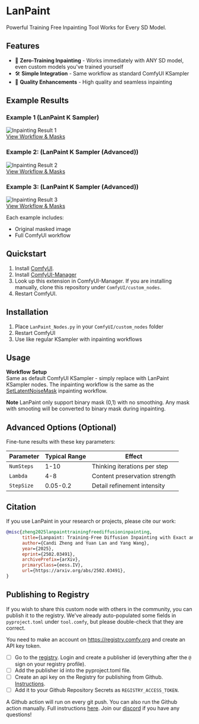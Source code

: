 # LanPaint

Powerful Training Free Inpainting Tool Works for Every SD Model.

## Features

- 🎨 **Zero-Training Inpainting** - Works immediately with ANY SD model, even custom models you've trained yourself
- 🛠️ **Simple Integration** - Same workflow as standard ComfyUI KSampler
- 🚀 **Quality Enhancements** - High quality and seamless inpainting

## Example Results

### Example 1 (LanPaint K Sampler)
![Inpainting Result 1](https://github.com/scraed/LanPaint/blob/master/examples/InpaintChara_04.jpg)  
[View Workflow & Masks](https://github.com/scraed/LanPaint/tree/master/examples/Example_1)

### Example 2: (LanPaint K Sampler (Advanced))
![Inpainting Result 2](https://github.com/scraed/LanPaint/blob/master/examples/InpaintChara_05.jpg)  
[View Workflow & Masks](https://github.com/scraed/LanPaint/tree/master/examples/Example_2)

### Example 3: (LanPaint K Sampler (Advanced))
![Inpainting Result 3](https://github.com/scraed/LanPaint/blob/master/examples/InpaintChara_06.jpg)  
[View Workflow & Masks](https://github.com/scraed/LanPaint/tree/master/examples/Example_3)

Each example includes:
- Original masked image
- Full ComfyUI workflow


## Quickstart

1. Install [ComfyUI](https://docs.comfy.org/get_started).
1. Install [ComfyUI-Manager](https://github.com/ltdrdata/ComfyUI-Manager)
1. Look up this extension in ComfyUI-Manager. If you are installing manually, clone this repository under `ComfyUI/custom_nodes`.
1. Restart ComfyUI.


## Installation

1. Place `LanPaint_Nodes.py` in your `ComfyUI/custom_nodes` folder
2. Restart ComfyUI
3. Use like regular KSampler with inpainting workflows

## Usage

**Workflow Setup**  
Same as default ComfyUI KSampler - simply replace with LanPaint KSampler nodes. The inpainting workflow is the same as the [SetLatentNoiseMask](https://comfyui-wiki.com/zh/comfyui-nodes/latent/inpaint/set-latent-noise-mask) inpainting workflow.

**Note**
LanPaint only support binary mask (0,1) with no smoothing. Any mask with smooting will be converted to binary mask during inpainting.



## Advanced Options (Optional)

Fine-tune results with these key parameters:

| Parameter | Typical Range | Effect |
|-----------|---------------|--------|
| `NumSteps` | 1-10 | Thinking iterations per step |
| `Lambda` | 4-8 | Content preservation strength |
| `StepSize` | 0.05-0.2 | Detail refinement intensity |

## Citation

If you use LanPaint in your research or projects, please cite our work:

```bibtex
@misc{zheng2025lanpainttrainingfreediffusioninpainting,
      title={Lanpaint: Training-Free Diffusion Inpainting with Exact and Fast Conditional Inference}, 
      author={Candi Zheng and Yuan Lan and Yang Wang},
      year={2025},
      eprint={2502.03491},
      archivePrefix={arXiv},
      primaryClass={eess.IV},
      url={https://arxiv.org/abs/2502.03491}, 
}
```


## Publishing to Registry

If you wish to share this custom node with others in the community, you can publish it to the registry. We've already auto-populated some fields in `pyproject.toml` under `tool.comfy`, but please double-check that they are correct.

You need to make an account on https://registry.comfy.org and create an API key token.

- [ ] Go to the [registry](https://registry.comfy.org). Login and create a publisher id (everything after the `@` sign on your registry profile). 
- [ ] Add the publisher id into the pyproject.toml file.
- [ ] Create an api key on the Registry for publishing from Github. [Instructions](https://docs.comfy.org/registry/publishing#create-an-api-key-for-publishing).
- [ ] Add it to your Github Repository Secrets as `REGISTRY_ACCESS_TOKEN`.

A Github action will run on every git push. You can also run the Github action manually. Full instructions [here](https://docs.comfy.org/registry/publishing). Join our [discord](https://discord.com/invite/comfyorg) if you have any questions!

